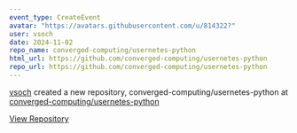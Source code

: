 ```yaml
---
event_type: CreateEvent
avatar: "https://avatars.githubusercontent.com/u/814322?"
user: vsoch
date: 2024-11-02
repo_name: converged-computing/usernetes-python
html_url: https://github.com/converged-computing/usernetes-python
repo_url: https://github.com/converged-computing/usernetes-python
---
```


<a href='https://github.com/vsoch' target='_blank'>vsoch</a> created a new repository, converged-computing/usernetes-python at <a href='https://github.com/converged-computing/usernetes-python' target='_blank'>converged-computing/usernetes-python</a>

<a href='https://github.com/converged-computing/usernetes-python' target='_blank'>View Repository</a>